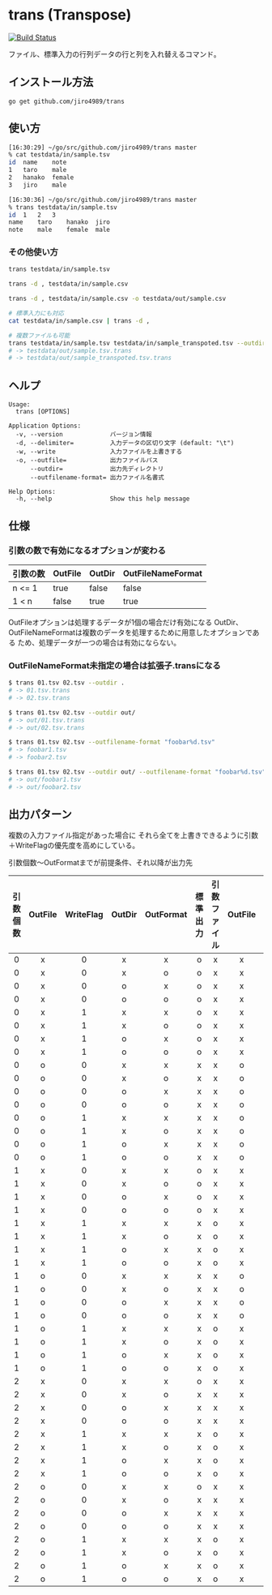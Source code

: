 # trans (Transpose)

[![Build Status](https://travis-ci.org/jiro4989/trans.svg?branch=master)](https://travis-ci.org/jiro4989/trans)

ファイル、標準入力の行列データの行と列を入れ替えるコマンド。

## インストール方法

`go get github.com/jiro4989/trans`

## 使い方

```bash
[16:30:29] ~/go/src/github.com/jiro4989/trans master 
% cat testdata/in/sample.tsv
id	name	note
1	taro	male
2	hanako	female
3	jiro	male

[16:30:36] ~/go/src/github.com/jiro4989/trans master 
% trans testdata/in/sample.tsv    
id	1	2	3
name	taro	hanako	jiro
note	male	female	male
```

### その他使い方

```bash
trans testdata/in/sample.tsv

trans -d , testdata/in/sample.csv

trans -d , testdata/in/sample.csv -o testdata/out/sample.csv

# 標準入力にも対応
cat testdata/in/sample.csv | trans -d ,

# 複数ファイルも可能
trans testdata/in/sample.tsv testdata/in/sample_transpoted.tsv --outdir testdat/out
# -> testdata/out/sample.tsv.trans
# -> testdata/out/sample_transpoted.tsv.trans
```

## ヘルプ

    Usage:
      trans [OPTIONS]

    Application Options:
      -v, --version             バージョン情報
      -d, --delimiter=          入力データの区切り文字 (default: "\t")
      -w, --write               入力ファイルを上書きする
      -o, --outfile=            出力ファイルパス
          --outdir=             出力先ディレクトリ
          --outfilename-format= 出力ファイル名書式

    Help Options:
      -h, --help                Show this help message

## 仕様

### 引数の数で有効になるオプションが変わる

| 引数の数   | OutFile | OutDir | OutFileNameFormat |
|------------|---------|--------|-------------------|
| n &lt;=  1 | true    | false  | false             |
| 1 &lt; n   | false   | true   | true              |

OutFileオプションは処理するデータが1個の場合だけ有効になる
OutDir、OutFileNameFormatは複数のデータを処理するために用意したオプションである
ため、処理データが一つの場合は有効にならない。

### OutFileNameFormat未指定の場合は拡張子.transになる

```bash
$ trans 01.tsv 02.tsv --outdir .
# -> 01.tsv.trans
# -> 02.tsv.trans
```

```bash
$ trans 01.tsv 02.tsv --outdir out/
# -> out/01.tsv.trans
# -> out/02.tsv.trans
```

```bash
$ trans 01.tsv 02.tsv --outfilename-format "foobar%d.tsv"
# -> foobar1.tsv
# -> foobar2.tsv
```

```bash
$ trans 01.tsv 02.tsv --outdir out/ --outfilename-format "foobar%d.tsv"
# -> out/foobar1.tsv
# -> out/foobar2.tsv
```

## 出力パターン

複数の入力ファイル指定があった場合に
それら全てを上書きできるように引数＋WriteFlagの優先度を高めにしている。

引数個数〜OutFormatまでが前提条件、それ以降が出力先

| 引数個数 | OutFile | WriteFlag | OutDir | OutFormat | 標準出力 | 引数ファイル | OutFile | OutDir | CurrentDir |
|:--------:|:-------:|:---------:|:------:|:---------:|:--------:|:------------:|:-------:|:------:|:----------:|
|     0    |    x    |     0     |    x   |     x     |     o    |       x      |    x    |    x   |      x     |
|     0    |    x    |     0     |    x   |     o     |     o    |       x      |    x    |    x   |      x     |
|     0    |    x    |     0     |    o   |     x     |     o    |       x      |    x    |    x   |      x     |
|     0    |    x    |     0     |    o   |     o     |     o    |       x      |    x    |    x   |      x     |
|     0    |    x    |     1     |    x   |     x     |     o    |       x      |    x    |    x   |      x     |
|     0    |    x    |     1     |    x   |     o     |     o    |       x      |    x    |    x   |      x     |
|     0    |    x    |     1     |    o   |     x     |     o    |       x      |    x    |    x   |      x     |
|     0    |    x    |     1     |    o   |     o     |     o    |       x      |    x    |    x   |      x     |
|     0    |    o    |     0     |    x   |     x     |     x    |       x      |    o    |    x   |      x     |
|     0    |    o    |     0     |    x   |     o     |     x    |       x      |    o    |    x   |      x     |
|     0    |    o    |     0     |    o   |     x     |     x    |       x      |    o    |    x   |      x     |
|     0    |    o    |     0     |    o   |     o     |     x    |       x      |    o    |    x   |      x     |
|     0    |    o    |     1     |    x   |     x     |     x    |       x      |    o    |    x   |      x     |
|     0    |    o    |     1     |    x   |     o     |     x    |       x      |    o    |    x   |      x     |
|     0    |    o    |     1     |    o   |     x     |     x    |       x      |    o    |    x   |      x     |
|     0    |    o    |     1     |    o   |     o     |     x    |       x      |    o    |    x   |      x     |
|     1    |    x    |     0     |    x   |     x     |     o    |       x      |    x    |    x   |      x     |
|     1    |    x    |     0     |    x   |     o     |     o    |       x      |    x    |    x   |      x     |
|     1    |    x    |     0     |    o   |     x     |     o    |       x      |    x    |    x   |      x     |
|     1    |    x    |     0     |    o   |     o     |     o    |       x      |    x    |    x   |      x     |
|     1    |    x    |     1     |    x   |     x     |     x    |       o      |    x    |    x   |      x     |
|     1    |    x    |     1     |    x   |     o     |     x    |       o      |    x    |    x   |      x     |
|     1    |    x    |     1     |    o   |     x     |     x    |       o      |    x    |    x   |      x     |
|     1    |    x    |     1     |    o   |     o     |     x    |       o      |    x    |    x   |      x     |
|     1    |    o    |     0     |    x   |     x     |     x    |       x      |    o    |    x   |      x     |
|     1    |    o    |     0     |    x   |     o     |     x    |       x      |    o    |    x   |      x     |
|     1    |    o    |     0     |    o   |     x     |     x    |       x      |    o    |    x   |      x     |
|     1    |    o    |     0     |    o   |     o     |     x    |       x      |    o    |    x   |      x     |
|     1    |    o    |     1     |    x   |     x     |     x    |       o      |    x    |    x   |      x     |
|     1    |    o    |     1     |    x   |     o     |     x    |       o      |    x    |    x   |      x     |
|     1    |    o    |     1     |    o   |     x     |     x    |       o      |    x    |    x   |      x     |
|     1    |    o    |     1     |    o   |     o     |     x    |       o      |    x    |    x   |      x     |
|     2    |    x    |     0     |    x   |     x     |     o    |       x      |    x    |    x   |      x     |
|     2    |    x    |     0     |    x   |     o     |     x    |       x      |    x    |    x   |      o     |
|     2    |    x    |     0     |    o   |     x     |     x    |       x      |    x    |    o   |      x     |
|     2    |    x    |     0     |    o   |     o     |     x    |       x      |    x    |    o   |      x     |
|     2    |    x    |     1     |    x   |     x     |     x    |       o      |    x    |    x   |      x     |
|     2    |    x    |     1     |    x   |     o     |     x    |       o      |    x    |    x   |      x     |
|     2    |    x    |     1     |    o   |     x     |     x    |       o      |    x    |    x   |      x     |
|     2    |    x    |     1     |    o   |     o     |     x    |       o      |    x    |    x   |      x     |
|     2    |    o    |     0     |    x   |     x     |     o    |       x      |    x    |    x   |      x     |
|     2    |    o    |     0     |    x   |     o     |     x    |       x      |    x    |    x   |      o     |
|     2    |    o    |     0     |    o   |     x     |     x    |       x      |    x    |    o   |      x     |
|     2    |    o    |     0     |    o   |     o     |     x    |       x      |    x    |    o   |      x     |
|     2    |    o    |     1     |    x   |     x     |     x    |       o      |    x    |    x   |      x     |
|     2    |    o    |     1     |    x   |     o     |     x    |       o      |    x    |    x   |      x     |
|     2    |    o    |     1     |    o   |     x     |     x    |       o      |    x    |    x   |      x     |
|     2    |    o    |     1     |    o   |     o     |     x    |       o      |    x    |    x   |      x     |
